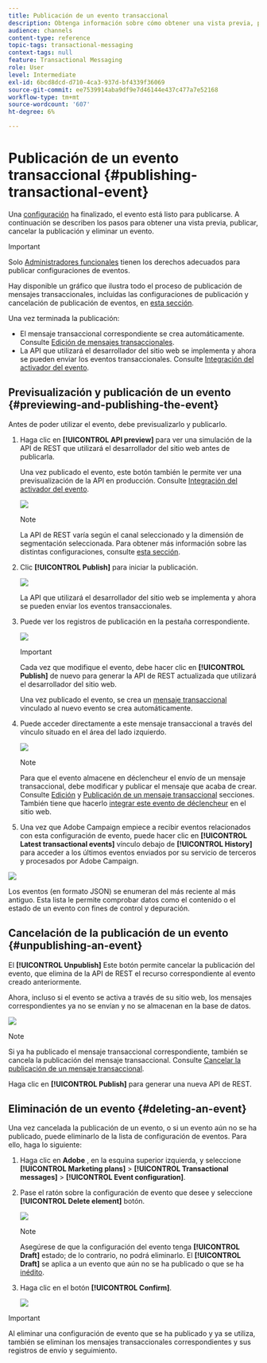 ```yaml
---
title: Publicación de un evento transaccional
description: Obtenga información sobre cómo obtener una vista previa, publicar, cancelar la publicación y eliminar una configuración de evento transaccional.
audience: channels
content-type: reference
topic-tags: transactional-messaging
context-tags: null
feature: Transactional Messaging
role: User
level: Intermediate
exl-id: 6bcd8dcd-d710-4ca3-937d-bf4339f36069
source-git-commit: ee7539914aba9df9e7d46144e437c477a7e52168
workflow-type: tm+mt
source-wordcount: '607'
ht-degree: 6%

---
```


# Publicación de un evento transaccional {#publishing-transactional-event}

Una [configuración](../../channels/using/configuring-transactional-event.md) ha finalizado, el evento está listo para publicarse. A continuación se describen los pasos para obtener una vista previa, publicar, cancelar la publicación y eliminar un evento.

>[!IMPORTANT]
>
>Solo [Administradores funcionales](../../administration/using/users-management.md#functional-administrators) <!--being part of the **[!UICONTROL All]** [organizational unit](../../administration/using/organizational-units.md) -->tienen los derechos adecuados para publicar configuraciones de eventos.

Hay disponible un gráfico que ilustra todo el proceso de publicación de mensajes transaccionales, incluidas las configuraciones de publicación y cancelación de publicación de eventos, en [esta sección](../../channels/using/publishing-transactional-message.md).

Una vez terminada la publicación:
* El mensaje transaccional correspondiente se crea automáticamente. Consulte [Edición de mensajes transaccionales](../../channels/using/editing-transactional-message.md).
* La API que utilizará el desarrollador del sitio web se implementa y ahora se pueden enviar los eventos transaccionales. Consulte [Integración del activador del evento](../../channels/using/getting-started-with-transactional-msg.md#integrate-event-trigger).

## Previsualización y publicación de un evento {#previewing-and-publishing-the-event}

Antes de poder utilizar el evento, debe previsualizarlo y publicarlo.

1. Haga clic en **[!UICONTROL API preview]** para ver una simulación de la API de REST que utilizará el desarrollador del sitio web antes de publicarla.

   Una vez publicado el evento, este botón también le permite ver una previsualización de la API en producción. Consulte [Integración del activador del evento](../../channels/using/getting-started-with-transactional-msg.md#integrate-event-trigger).

   ![](assets/message-center_api_preview.png)

   >[!NOTE]
   >
   >La API de REST varía según el canal seleccionado y la dimensión de segmentación seleccionada. Para obtener más información sobre las distintas configuraciones, consulte [esta sección](../../channels/using/configuring-transactional-event.md#transactional-event-specific-configurations).

1. Clic **[!UICONTROL Publish]** para iniciar la publicación.

   ![](assets/message-center_pub.png)

   La API que utilizará el desarrollador del sitio web se implementa y ahora se pueden enviar los eventos transaccionales.

1. Puede ver los registros de publicación en la pestaña correspondiente.

   ![](assets/message-center_logs.png)

   >[!IMPORTANT]
   >
   >Cada vez que modifique el evento, debe hacer clic en **[!UICONTROL Publish]** de nuevo para generar la API de REST actualizada que utilizará el desarrollador del sitio web.

   Una vez publicado el evento, se crea un [mensaje transaccional](../../channels/using/editing-transactional-message.md) vinculado al nuevo evento se crea automáticamente.

1. Puede acceder directamente a este mensaje transaccional a través del vínculo situado en el área del lado izquierdo.

   ![](assets/message-center_messagegeneration.png)

   >[!NOTE]
   >
   >Para que el evento almacene en déclencheur el envío de un mensaje transaccional, debe modificar y publicar el mensaje que acaba de crear. Consulte [Edición](../../channels/using/editing-transactional-message.md) y [Publicación de un mensaje transaccional](../../channels/using/publishing-transactional-message.md) secciones. También tiene que hacerlo [integrar este evento de déclencheur](../../channels/using/getting-started-with-transactional-msg.md#integrate-event-trigger) en el sitio web.

1. Una vez que Adobe Campaign empiece a recibir eventos relacionados con esta configuración de evento, puede hacer clic en **[!UICONTROL Latest transactional events]** vínculo debajo de **[!UICONTROL History]** para acceder a los últimos eventos enviados por su servicio de terceros y procesados por Adobe Campaign.

![](assets/message-center_latest-events.png)

Los eventos (en formato JSON) se enumeran del más reciente al más antiguo. Esta lista le permite comprobar datos como el contenido o el estado de un evento con fines de control y depuración.

## Cancelación de la publicación de un evento {#unpublishing-an-event}

El **[!UICONTROL Unpublish]** Este botón permite cancelar la publicación del evento, que elimina de la API de REST el recurso correspondiente al evento creado anteriormente.

Ahora, incluso si el evento se activa a través de su sitio web, los mensajes correspondientes ya no se envían y no se almacenan en la base de datos.

![](assets/message-center_unpublish.png)

>[!NOTE]
>
>Si ya ha publicado el mensaje transaccional correspondiente, también se cancela la publicación del mensaje transaccional. Consulte [Cancelar la publicación de un mensaje transaccional](../../channels/using/publishing-transactional-message.md#unpublishing-a-transactional-message).

Haga clic en **[!UICONTROL Publish]** para generar una nueva API de REST.

<!--## Transactional messaging publication process {#transactional-messaging-pub-process}

The chart below illustrates the transactional messaging publication process.

![](assets/message-center_pub-process.png)

For more on publishing, pausing and unpublishing a transactional message, see [this section](../../channels/using/publishing-transactional-message.md).-->

## Eliminación de un evento {#deleting-an-event}

Una vez cancelada la publicación de un evento, o si un evento aún no se ha publicado, puede eliminarlo de la lista de configuración de eventos. Para ello, haga lo siguiente:

1. Haga clic en **Adobe** , en la esquina superior izquierda, y seleccione **[!UICONTROL Marketing plans]** > **[!UICONTROL Transactional messages]** > **[!UICONTROL Event configuration]**.
1. Pase el ratón sobre la configuración de evento que desee y seleccione **[!UICONTROL Delete element]** botón.

   ![](assets/message-center_delete-button.png)

   >[!NOTE]
   >
   >Asegúrese de que la configuración del evento tenga **[!UICONTROL Draft]** estado; de lo contrario, no podrá eliminarlo. El **[!UICONTROL Draft]** se aplica a un evento que aún no se ha publicado o que se ha [inédito](#unpublishing-an-event).

1. Haga clic en el botón **[!UICONTROL Confirm]**.

   ![](assets/message-center_delete-confirm.png)

>[!IMPORTANT]
>
>Al eliminar una configuración de evento que se ha publicado y ya se utiliza, también se eliminan los mensajes transaccionales correspondientes y sus registros de envío y seguimiento.
